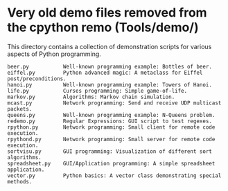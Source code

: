 # Very old demo files removed from the cpython remo (Tools/demo/)

This directory contains a collection of demonstration scripts for
various aspects of Python programming.

```
beer.py           Well-known programming example: Bottles of beer.
eiffel.py         Python advanced magic: A metaclass for Eiffel post/preconditions.
hanoi.py          Well-known programming example: Towers of Hanoi.
life.py           Curses programming: Simple game-of-life.
markov.py         Algorithms: Markov chain simulation.
mcast.py          Network programming: Send and receive UDP multicast packets.
queens.py         Well-known programming example: N-Queens problem.
redemo.py         Regular Expressions: GUI script to test regexes.
rpython.py        Network programming: Small client for remote code execution.
rpythond.py       Network programming: Small server for remote code execution.
sortvisu.py       GUI programming: Visualization of different sort algorithms.
spreadsheet.py    GUI/Application programming: A simple spreadsheet application.
vector.py         Python basics: A vector class demonstrating special methods.
```